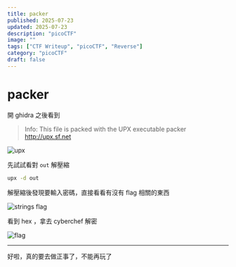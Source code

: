 ```yaml
---
title: packer
published: 2025-07-23
updated: 2025-07-23
description: "picoCTF"
image: ""
tags: ["CTF Writeup", "picoCTF", "Reverse"]
category: "picoCTF"
draft: false
---
```


# packer

開 ghidra 之後看到

> Info: This file is packed with the UPX executable packer http://upx.sf.net

![upx](/assets/picoCTF/packer/image.png)

先試試看對 `out` 解壓縮

```bash
upx -d out
```

解壓縮後發現要輸入密碼，直接看看有沒有 flag 相關的東西

![strings flag](/assets/picoCTF/packer/image-1.png)

看到 hex ，拿去 cyberchef 解密

![flag](/assets/picoCTF/packer/image-2.png)

---

好啦，真的要去做正事了，不能再玩了
